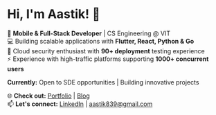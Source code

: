 # Hi, I'm Aastik! 👋

🚀 **Mobile & Full-Stack Developer** | CS Engineering @ VIT  
💻 Building scalable applications with **Flutter, React, Python & Go**  
🔐 Cloud security enthusiast with **90+ deployment** testing experience  
⚡ Experience with high-traffic platforms supporting **1000+ concurrent users**  

**Currently:** Open to SDE opportunities | Building innovative projects

🌐 **Check out:** [Portfolio](portfolio.aastikn.tech) | [Blog](blog.aastikn.tech)  
📫 **Let's connect:** [LinkedIn](https://linkedin.com/in/aastik-narang) | aastik839@gmail.com
